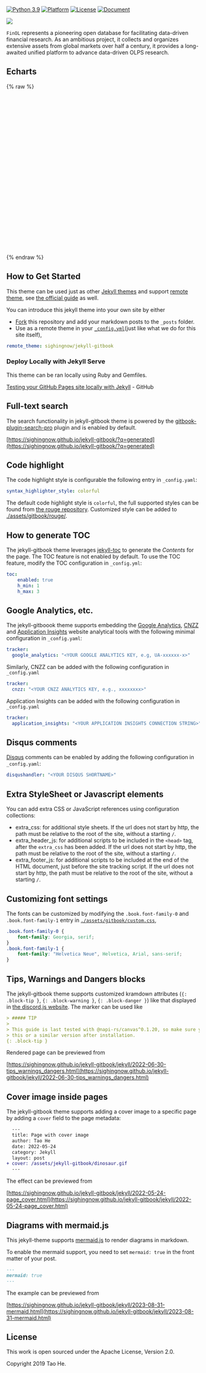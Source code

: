 [![Python 3.9](https://shields.io/badge/python-3.9-blue.svg)](https://www.python.org/downloads/release/python-3916/)
[![Platform](https://img.shields.io/badge/platform-linux%20%7C%20windows%20%7C%20macos-lightgrey)](Platform)
[![License](https://img.shields.io/github/license/jiahaoli57/FinOL)](License)
[![Document](https://img.shields.io/badge/docs-latest-red)](https://finol.readthedocs.io/en/latest/)

[![](https://dcbadge.vercel.app/api/server/3tEwzBBT)](https://discord.gg/3tEwzBBT)

[//]: # ([![GitHub stars]&#40;https://img.shields.io/github/stars/ai4finol/finol?color=orange&#41;]&#40;https://github.com/ai4finol/finol/stargazers&#41;)


``FinOL`` represents a pioneering open database for facilitating data-driven financial research. As an
ambitious project, it collects and organizes extensive assets from global markets over half a century,
it provides a long-awaited unified platform to advance data-driven OLPS research.

## Echarts

{% raw %}
<div id="main" style="width: 900px;height:400px;"></div>

<script type="text/javascript">
  // 在这里编写你的 ECharts 图表代码
  // 例如：
  var chartDom = document.getElementById('main');
  var myChart = echarts.init(chartDom);
  var option;

  option = {
    title: {
      // text: 'Daily Cumulative Wealth'
    },
    tooltip: {
      trigger: 'axis'
    },
    legend: {
      // data: ['Market', 'Best', 'UCRP', 'BCRP']
      data: ['Market', 'Best']
    },
    grid: {
      left: '3%',
      right: '4%',
      bottom: '3%',
      containLabel: true
    },
    toolbox: {
      feature: {
        saveAsImage: {}
      }
    },
    xAxis: {
      type: 'category',
      boundaryGap: false,
      data: [1,2,3,4,5,6,7,8,9,10,11,12,13,14,15,16,17,18,19,20,21,22,23,24,25,26,27,28,29,30,31,32,33,34,35,36,37,38,39,40,41,42,43,44,45,46,47,48,49,50,51,52,53,54,55,56,57,58,59,60,61,62,63,64,65,66,67,68,69,70,71,72,73,74,75,76,77,78,79,80,81,82,83,84,85,86,87,88,89,90,91,92,93,94,95,96,97,98,99,100,101,102,103,104,105,106,107,108,109,110,111,112,113,114,115,116,117,118,119,120,121,122,123,124,125,126,127,128,129,130,131,132,133,134,135,136,137,138,139,140,141,142,143,144,145,146,147,148,149,150,151,152,153,154,155,156,157,158,159,160,161,162,163,164,165,166,167,168,169,170,171,172,173,174,175,176,177,178,179,180,181,182,183,184,185,186,187,188,189,190,191,192,193,194,195,196,197,198,199,200,201,202,203,204,205,206,207,208,209,210,211,212,213,214,215,216,217,218,219,220,221,222,223,224,225,226,227,228,229,230,231,232,233,234,235,236,237,238,239,240,241,242,243,244,245,246,247,248,249,250,251,252,253,254,255,256,257,258,259,260,261,262,263,264,265,266,267,268,269,270,271,272,273,274,275,276,277,278,279,280,281,282,283],
      axisLabel: {
        interval: 50, // 每50个显示一个标签
        title: {
          text: 'Daily Cumulative Wealth'
        }
      }
    },
    yAxis: {
      type: 'value',
      title: {
        text: 'Trading Periods',
        left: 'center'
      }
    },
    series: [
      {
        name: 'Market',
        type: 'line',
        data: [0.994430184,1.005787181,1.00641905,1.002685923,1.004306982,0.99984743,1.011696695,1.004420013,0.996788986,0.995406856,0.996675943,0.997097135,1.007216795,0.994210316,0.998043224,1.001463189,0.996676559,0.985535335,0.972887139,0.974191882,0.979657553,0.98688977,0.997617124,0.99501837,0.991825242,1.002323427,0.997483934,0.995766348,0.993911233,0.990437831,1.008304682,1.013423368,1.005717354,0.998870208,0.992953391,0.988174705,0.982568327,0.9841496,0.987376363,0.993866938,0.991994983,0.989781959,0.983463353,0.969491635,0.962016007,0.950669101,0.944767855,0.93941377,0.927291753,0.931230026,0.930489248,0.937737398,0.928014443,0.912116157,0.922650835,0.902570885,0.896367505,0.90153909,0.893162842,0.903112134,0.903996125,0.897208348,0.886753227,0.878888461,0.876760496,0.87942999,0.910070368,0.9119009,0.893997718,0.891515956,0.896791758,0.9014845,0.898275209,0.891328483,0.882973575,0.883590601,0.876696924,0.891185935,0.903146381,0.907525053,0.912517269,0.927865006,0.916970462,0.920352994,0.911593378,0.900052473,0.89626331,0.891072133,0.899507493,0.921057758,0.915144222,0.915082257,0.902910135,0.90105235,0.893230046,0.872882584,0.879185655,0.881620114,0.883255008,0.878217724,0.902098217,0.899209626,0.908083693,0.909719056,0.901224188,0.903206996,0.891840204,0.89887596,0.89940541,0.90909401,0.903345068,0.90817322,0.919074623,0.915753901,0.909859463,0.89187911,0.898223241,0.910539829,0.902907501,0.900240091,0.890745865,0.890847697,0.895598859,0.898471977,0.890007909,0.883053024,0.875570882,0.870912573,0.866871709,0.859407831,0.860135529,0.850759829,0.858043299,0.867586958,0.881050749,0.884367789,0.881816244,0.888852707,0.888563597,0.889687567,0.875112618,0.874245184,0.876796653,0.871512423,0.865572533,0.884289543,0.888228605,0.898504542,0.897755468,0.897058121,0.891178421,0.88714238,0.882167372,0.887155547,0.890021778,0.889209803,0.892879807,0.888106099,0.879762657,0.889965402,0.880757241,0.871179647,0.863825941,0.865814512,0.872847248,0.877072676,0.86777709,0.857735016,0.856110008,0.854827059,0.85101939,0.857265225,0.869798294,0.878181057,0.8697576,0.877248191,0.891415434,0.917020198,0.946000659,0.951045292,0.958426242,0.944767145,0.966836355,0.962620007,0.964078062,0.955124095,0.946341359,0.949051796,0.952379346,0.950902345,0.967485932,0.952986459,0.9603593,0.960966521,0.953280836,0.959118292,0.95410924,0.947120908,0.948845992,0.941864539,0.937917259,0.94330296,0.93123292,0.924372624,0.925434782,0.92452861,0.950356445,0.957392968,0.95667412,0.943333201,0.934878678,0.933877222,0.918566331,0.919866006,0.925485466,0.929929747,0.933935095,0.922956475,0.917572843,0.908646571,0.904964155,0.911473534,0.901986552,0.896573842,0.894751432,0.903287113,0.905338206,0.910191365,0.924188069,0.920632605,0.925793832,0.955862955,0.96333428,0.955574191,0.958156833,0.959240221,0.949281107,0.946037229,0.943864366,0.961048811,0.953109505,0.963383663,0.968196672,0.972004313,0.986265368,0.972108701,0.962877524,0.950521434,0.952206369,0.942364778,0.946705319,0.944907296,0.929250208,0.928029797,0.937225123,0.944970077,0.959609405,0.955965373,0.962970833,0.947744644,0.939110151,0.933983258,0.930270031,0.933931955,0.923860683,0.923182486,0.917911384,0.927252545,0.932532682,0.932536795,0.925579683,0.932788376,0.936428189,0.962782133,0.962358277,0.954068233,0.948611001,0.956057306,0.952287662,0.948859368,0.950613748,0.951988797,0.94247028]
      },
      {
        name: 'Best',
        type: 'line',
        data: [0.99546432,1.0000001,1.0022676,1.0022676,0.98412645,0.97052103,0.98866212,1.0022676,1.0113373,1.0249426,1.0204078,1.015873,1.0181403,1.0181403,1.0294783,1.0408163,1.0340132,1.0249426,1.0068023,0.988662,0.97052085,0.98412627,0.988662,0.988662,1.0022675,0.9931969,0.988662,0.97959143,0.97052085,0.96598601,0.99546432,1.0022675,0.99092948,0.97732401,0.97052085,0.96825337,0.92743707,0.93424022,0.9319728,0.95238048,0.94104248,0.94784558,0.94330984,0.9342401,0.9342401,0.92743695,0.94104236,0.93650752,0.92290205,0.92063463,0.90929663,0.90702921,0.92516959,0.91156411,0.92290211,0.91609895,0.89795864,0.90702921,0.90929663,0.91156405,0.90702915,0.91156399,0.90702909,0.90702909,0.90249342,0.91836715,0.9523803,0.94557798,0.93423998,0.94104224,0.95918339,0.97278881,0.97505629,0.97278887,0.96145087,0.9569152,0.94330972,0.95918345,0.9682532,0.97052062,0.97732371,0.99319661,0.99092919,0.99999976,0.99546409,0.99092925,0.98639435,0.98866177,0.99319655,0.9999997,0.99546403,0.99546403,0.99546403,0.99773145,0.99773145,0.97959113,0.98866171,0.97959113,0.97052056,0.97278887,0.99092913,0.99319661,0.99773151,0.99773151,0.97959119,0.99319655,0.97505629,0.98185861,0.98412603,0.99319661,0.98866171,0.99319649,1.029478,1.0249423,1.0249423,1.0226749,1.0272107,1.0476185,1.0385479,1.022675,1.011337,1.0090696,1.0181402,1.0272108,1.0249425,1.0204077,1.0136054,1.0090697,1.0113372,0.99773169,1.0022674,0.98639452,0.99092942,0.99773169,1.0113372,1.0045348,1.0068023,1.027211,1.0340133,1.0317458,1.0068023,1.0158728,1.0317457,1.0294782,1.0294782,1.0453511,1.0544217,1.0680271,1.0748293,1.0816325,1.0748293,1.0476184,1.0317456,1.0476184,1.0453509,1.0385478,1.0453509,1.0453509,1.0430834,1.0589564,1.0657587,1.0521532,1.0498857,1.0634912,1.0816324,1.0770967,1.0657587,1.0657587,1.056689,1.0476184,1.0476184,1.0544215,1.0634913,1.0929697,1.072562,1.0793642,1.0907022,1.1043077,1.1405891,1.1496598,1.1519272,1.1337861,1.1473914,1.1292511,1.1201805,1.1020402,1.1020402,1.1043075,1.1043075,1.1020401,1.1269835,1.1111107,1.1043075,1.106575,1.106575,1.113378,1.1156455,1.117913,1.1224487,1.1224487,1.113378,1.1315184,1.1201804,1.0975052,1.0952377,1.1020401,1.1292509,1.136054,1.1405889,1.136054,1.1224486,1.1179129,1.1065749,1.1156454,1.1269834,1.1360539,1.1405888,1.1360539,1.1383214,1.1292509,1.1269834,1.1247159,1.1247159,1.1156454,1.0975051,1.1065748,1.1020399,1.1088431,1.1337856,1.147391,1.1428561,1.1746019,1.1700671,1.1723346,1.174602,1.174602,1.18594,1.1768703,1.18594,1.1927432,1.1791377,1.1927432,1.1882075,1.1791377,1.1836725,1.1723346,1.1700671,1.1632648,1.1632648,1.1519268,1.1541942,1.1496594,1.1337857,1.1337857,1.1519269,1.1496594,1.1587291,1.1564616,1.1428561,1.1337855,1.1269832,1.1224483,1.1179127,1.1247157,1.1133777,1.1111103,1.0929692,1.1043072,1.1043072,1.1043072,1.1065747,1.1247157,1.1337855,1.1587288,1.1519265,1.149659,1.1292505,1.1337854,1.1247156,1.1224481,1.1315179,1.1315179,1.1224481]
      }
      // {
      //   name: 'UCRP',
      //   type: 'line',
      //   data: [0.994430184,1.00577829,1.006477536,1.002789306,1.004395948,0.999803875,1.011668356,1.004505906,0.996919251,0.995641164,0.996917909,0.997287982,1.00727607,0.994351258,0.998200593,1.001577427,0.996706613,0.985755517,0.973301678,0.974692489,0.980336767,0.987530174,0.998030456,0.995292972,0.99196762,1.00256073,0.997642826,0.996010535,0.994150631,0.990843613,1.008589271,1.013841659,1.005997284,0.999036042,0.99292662,0.988056448,0.982370706,0.983867811,0.986680685,0.993565542,0.991480603,0.989421669,0.983564064,0.969910715,0.962839251,0.951444987,0.945842156,0.940326609,0.928614573,0.932647577,0.931867758,0.939243066,0.930140638,0.914460787,0.924782282,0.904557499,0.898468137,0.903571512,0.895394825,0.905107042,0.906044129,0.899392456,0.888774272,0.880875847,0.878962433,0.881644814,0.912390526,0.914511017,0.896501318,0.894039004,0.899110186,0.903408518,0.900506953,0.893904036,0.885829113,0.886436413,0.879531946,0.894149383,0.905717695,0.910065645,0.915465758,0.930756027,0.919819493,0.923157928,0.914276754,0.902544604,0.898620627,0.893305673,0.902129037,0.923874277,0.91774337,0.917891721,0.90580095,0.903979329,0.89602283,0.87575942,0.882537607,0.885335579,0.887168074,0.882010223,0.906144303,0.903049344,0.911784648,0.913674605,0.90515402,0.906993762,0.895770528,0.902807177,0.903323552,0.913119294,0.907479656,0.912268244,0.922922891,0.919798075,0.913843834,0.895471326,0.902149512,0.914445947,0.906810964,0.90436887,0.894703994,0.894630081,0.899266825,0.902100039,0.893380102,0.886464363,0.878670425,0.874146564,0.869969607,0.862959797,0.863558105,0.854295757,0.861861653,0.8708864,0.884622111,0.888115314,0.886150972,0.893171213,0.892460657,0.893863298,0.879397039,0.878317371,0.880073145,0.874734443,0.868451786,0.887544331,0.891517888,0.901791813,0.900568978,0.899212532,0.892450061,0.889534967,0.885273239,0.890188007,0.893223426,0.893014671,0.896664609,0.891498526,0.882940367,0.893377212,0.883728575,0.874171819,0.866769616,0.868319211,0.875337616,0.879896597,0.870716987,0.859969217,0.858885876,0.857823711,0.853549834,0.858912217,0.871794966,0.879861915,0.872088896,0.879412747,0.893452768,0.920229805,0.948900872,0.954419663,0.96142597,0.948569721,0.971018369,0.967106854,0.968977404,0.960837451,0.951580612,0.954950605,0.958821928,0.956874819,0.973288801,0.958504655,0.965609507,0.966805956,0.959424856,0.965471837,0.960099862,0.953081614,0.955052514,0.948007065,0.944188528,0.949326261,0.937318233,0.930091361,0.930647845,0.929762529,0.955771493,0.963315593,0.96237342,0.948484319,0.940438617,0.939486699,0.923722878,0.924503383,0.930297532,0.934907871,0.938802704,0.927472082,0.9217098,0.912380692,0.908384585,0.916125869,0.906419275,0.901021349,0.89961621,0.907787454,0.910399155,0.915215847,0.929617341,0.925289692,0.931222235,0.962119189,0.970084426,0.961294165,0.964096934,0.964758927,0.954201459,0.95246399,0.949485712,0.967194804,0.959762079,0.970476243,0.976366357,0.980802869,0.995846018,0.981305559,0.971457594,0.958478782,0.960324302,0.95072519,0.955152292,0.952797548,0.937288677,0.936118381,0.94497158,0.953498463,0.968933152,0.965372338,0.973304895,0.957757163,0.948533139,0.943582309,0.939734183,0.943622124,0.933320312,0.932899637,0.927934541,0.937254807,0.942919938,0.942828104,0.935348123,0.942633899,0.946417421,0.973715997,0.973611877,0.964943204,0.959778578,0.967447555,0.963686281,0.960066688,0.961724938,0.963173956,0.953615824]
      // },
      // { 
      //   name: 'BCRP',
      //   type: 'line',
      //   data: [0.995464325,1.000000076,1.002267556,1.002267556,0.98412643,0.970521,0.988662111,1.002267604,1.011337302,1.024942709,1.020407837,1.015872959,1.018140342,1.018140342,1.029478288,1.040816332,1.034013177,1.024942612,1.006802333,0.988662001,0.970520874,0.984126271,0.98866198,0.98866198,1.002267472,0.99319688,0.988661989,0.979591425,0.970520877,0.965986034,0.995464321,1.002267473,0.990929457,0.977324006,0.970520865,0.968253415,0.927437127,0.934240272,0.931972832,0.952380536,0.941042545,0.947845651,0.943309925,0.934240165,0.934240165,0.927437011,0.941042415,0.936507554,0.922902106,0.92063468,0.909296702,0.907029262,0.925169613,0.911564165,0.922902145,0.916098985,0.89795869,0.907029257,0.909296665,0.911564106,0.907029218,0.911564036,0.907029148,0.907029148,0.902493466,0.918367184,0.952380326,0.945578021,0.934240023,0.941042285,0.959183409,0.972788807,0.97505628,0.972788869,0.961450867,0.956915195,0.943309744,0.959183479,0.968253212,0.970520617,0.977323718,0.993196621,0.990929176,0.99999975,0.995464076,0.990929216,0.986394342,0.98866178,0.993196589,0.999999753,0.995464079,0.995464079,0.995464079,0.997731479,0.997731479,0.979591162,0.988661767,0.979591205,0.970520659,0.972788976,0.990929225,0.993196691,0.997731582,0.997731582,0.979591263,0.993196645,0.975056373,0.981858723,0.984126151,0.993196748,0.988661858,0.993196667,1.029478159,1.024942488,1.024942488,1.022675083,1.027210833,1.047618617,1.038548032,1.022675171,1.011337198,1.009069751,1.018140375,1.027210975,1.024942715,1.020407843,1.013605556,1.009069855,1.011337331,0.997731864,1.002267599,0.986394733,0.990929609,0.997731893,1.011337315,1.004535033,1.006802498,1.027211094,1.034013364,1.031745923,1.006802493,1.015873021,1.031745916,1.029478465,1.029478465,1.045351387,1.054421907,1.068027338,1.074829598,1.081632771,1.074829668,1.047618767,1.031745896,1.047618724,1.045351296,1.038548157,1.045351343,1.045351343,1.0430839,1.058956825,1.065759133,1.052153711,1.049886251,1.063491731,1.081632915,1.077097233,1.065759256,1.065759256,1.056689525,1.047618941,1.047618941,1.054422101,1.063491887,1.092970207,1.072562475,1.079364723,1.090702764,1.104308256,1.140589683,1.149660303,1.151927798,1.133786663,1.147392063,1.129251779,1.120181198,1.102040866,1.102040866,1.104308241,1.104308241,1.102040809,1.126984301,1.111111405,1.104308262,1.106575694,1.106575694,1.113378768,1.115646244,1.117913682,1.12244938,1.12244938,1.113378779,1.131519114,1.120181137,1.097505924,1.095238459,1.10204077,1.129251637,1.136054791,1.140589607,1.136054705,1.122449242,1.11791354,1.106575563,1.115646107,1.126984097,1.136054667,1.140589482,1.136054581,1.138322056,1.129251489,1.126984063,1.124716622,1.124716622,1.115646068,1.097505764,1.106575492,1.102040616,1.108843792,1.133786342,1.147391738,1.142856874,1.174602641,1.170067768,1.172335203,1.1746027,1.1746027,1.185940687,1.176870976,1.1859407,1.192743813,1.179138377,1.192743871,1.188208204,1.179138433,1.183673317,1.172335331,1.170067904,1.163265599,1.163265599,1.151927563,1.154194998,1.149660144,1.133786445,1.133786445,1.151927606,1.14966017,1.158729876,1.15646245,1.14285701,1.133786411,1.126984118,1.122449235,1.117913534,1.124716613,1.113378621,1.111111212,1.092970073,1.104308099,1.104308099,1.104308099,1.106575532,1.12471662,1.133786371,1.158729755,1.151927477,1.149660042,1.129251492,1.133786343,1.124716575,1.122449137,1.131518934,1.131518934,1.122449162]
      // }
    ]
  };

  option && myChart.setOption(option);
</script>
{% endraw %}

## How to Get Started

This theme can be used just as other [Jekyll themes][1] and support [remote theme][12],
see [the official guide][13] as well.

You can introduce this jekyll theme into your own site by either

- [Fork][3] this repository and add your markdown posts to the `_posts` folder.
- Use as a remote theme in your [`_config.yml`][14](just like what we do for this
  site itself),

```yaml
remote_theme: sighingnow/jekyll-gitbook
```

### Deploy Locally with Jekyll Serve

This theme can be ran locally using Ruby and Gemfiles.

[Testing your GitHub Pages site locally with Jekyll](https://docs.github.com/en/pages/setting-up-a-github-pages-site-with-jekyll/testing-your-github-pages-site-locally-with-jekyll) - GitHub

## Full-text search

The search functionality in jekyll-gitbook theme is powered by the [gitbook-plugin-search-pro][5] plugin and is enabled by default.

[https://sighingnow.github.io/jekyll-gitbook/?q=generated](https://sighingnow.github.io/jekyll-gitbook/?q=generated)

## Code highlight

The code highlight style is configurable the following entry in `_config.yaml`:

```yaml
syntax_highlighter_style: colorful
```

The default code highlight style is `colorful`, the full supported styles can be found from [the rouge repository][6]. Customized
style can be added to [./assets/gitbook/rouge/](./assets/gitbook/rouge/).

## How to generate TOC

The jekyll-gitbook theme leverages [jekyll-toc][4] to generate the *Contents* for the page.
The TOC feature is not enabled by default. To use the TOC feature, modify the TOC
configuration in `_config.yml`:

```yaml
toc:
    enabled: true
    h_min: 1
    h_max: 3
```

## Google Analytics, etc.

The jekyll-gitboook theme supports embedding the [Google Analytics][7], [CNZZ][8] and [Application Insights][9] website analytical tools with the following
minimal configuration in `_config.yaml`:

```yaml
tracker:
  google_analytics: "<YOUR GOOGLE ANALYTICS KEY, e.g, UA-xxxxxx-x>"
```

Similarly, CNZZ can be added with the following configuration in `_config.yaml`

```yaml
tracker:
  cnzz: "<YOUR CNZZ ANALYTICS KEY, e.g., xxxxxxxx>"
```

Application Insights can be added with the following configuration in `_config.yaml`

```yaml
tracker:
  application_insights: "<YOUR APPLICATION INSIGHTS CONNECTION STRING>"
```

## Disqus comments

[Disqus](https://disqus.com/) comments can be enabled by adding the following configuration in `_config.yaml`:

```yaml
disqushandler: "<YOUR DISQUS SHORTNAME>"
```

## Extra StyleSheet or Javascript elements

You can add extra CSS or JavaScript references using configuration collections:

- extra_css: for additional style sheets. If the url does not start by http, the path must be relative to the root of the site, without a starting `/`.
- extra_header_js: for additional scripts to be included in the `<head>` tag, after the `extra_css` has been added. If the url does not start by http, the path must be relative to the root of the site, without a starting `/`.
- extra_footer_js: for additional scripts to be included at the end of the HTML document, just before the site tracking script. If the url does not start by http, the path must be relative to the root of the site, without a starting `/`.

## Customizing font settings

The fonts can be customized by modifying the `.book.font-family-0` and `.book.font-family-1` entry in [`./assets/gitbook/custom.css`][10],

```css
.book.font-family-0 {
    font-family: Georgia, serif;
}
.book.font-family-1 {
    font-family: "Helvetica Neue", Helvetica, Arial, sans-serif;
}
```

## Tips, Warnings and Dangers blocks

The jekyll-gitbook theme supports customized kramdown attributes (`{: .block-tip }`, `{: .block-warning }`,
`{: .block-danger }`) like that displayed in [the discord.js website][11]. The marker can be used like

```markdown
> ##### TIP
>
> This guide is last tested with @napi-rs/canvas^0.1.20, so make sure you have
> this or a similar version after installation.
{: .block-tip }
```

Rendered page can be previewed from

[https://sighingnow.github.io/jekyll-gitbook/jekyll/2022-06-30-tips_warnings_dangers.html](https://sighingnow.github.io/jekyll-gitbook/jekyll/2022-06-30-tips_warnings_dangers.html)

## Cover image inside pages

The jekyll-gitbook theme supports adding a cover image to a specific page by adding
a `cover` field to the page metadata:

```diff
  ---
  title: Page with cover image
  author: Tao He
  date: 2022-05-24
  category: Jekyll
  layout: post
+ cover: /assets/jekyll-gitbook/dinosaur.gif
  ---
```

The effect can be previewed from

[https://sighingnow.github.io/jekyll-gitbook/jekyll/2022-05-24-page_cover.html](https://sighingnow.github.io/jekyll-gitbook/jekyll/2022-05-24-page_cover.html)

## Diagrams with mermaid.js

This jekyll-theme supports [mermaid.js](https://mermaid.js.org/) to render diagrams
in markdown.

To enable the mermaid support, you need to set `mermaid: true` in the front matter
of your post.

```markdown
---
mermaid: true
---
```

The example can be previewed from

[https://sighingnow.github.io/jekyll-gitbook/jekyll/2023-08-31-mermaid.html](https://sighingnow.github.io/jekyll-gitbook/jekyll/2023-08-31-mermaid.html)

## License

This work is open sourced under the Apache License, Version 2.0.

Copyright 2019 Tao He.

[1]: finol.official@gmail.com
[2]: https://pages.github.com/themes
[3]: https://github.com/sighingnow/jekyll-gitbook/fork
[4]: https://github.com/allejo/jekyll-toc
[5]: https://github.com/gitbook-plugins/gitbook-plugin-search-pro
[6]: https://github.com/rouge-ruby/rouge/tree/master/lib/rouge/themes
[7]: https://analytics.google.com/analytics/web/
[8]: https://www.cnzz.com/
[9]: https://docs.microsoft.com/en-us/azure/azure-monitor/app/app-insights-overview
[10]: https://github.com/sighingnow/jekyll-gitbook/blob/master/gitbook/custom.css
[11]: https://discordjs.guide/popular-topics/canvas.html#setting-up-napi-rs-canvas
[12]: https://rubygems.org/gems/jekyll-remote-theme
[13]: https://docs.github.com/en/pages/setting-up-a-github-pages-site-with-jekyll/adding-a-theme-to-your-github-pages-site-using-jekyll
[14]: https://github.com/sighingnow/jekyll-gitbook/blob/master/_config.yml
